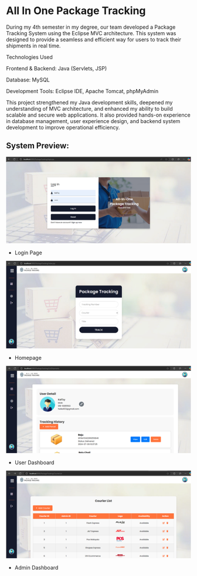 # All In One Package Tracking 

During my 4th semester in my degree, our team developed a Package Tracking System using the Eclipse MVC architecture. This system was designed to provide a seamless and efficient way for users to track their shipments in real time.

Technologies Used

Frontend & Backend: Java (Servlets, JSP)

Database: MySQL

Development Tools: Eclipse IDE, Apache Tomcat, phpMyAdmin

This project strengthened my Java development skills, deepened my understanding of MVC architecture, and enhanced my ability to build scalable and secure web applications. It also provided hands-on experience in database management, user experience design, and backend system development to improve operational efficiency.

## System Preview:

![Project Screenshot](https://github.com/AnasHakimi/Package_Tracking/blob/main/PackageTracking/AIO%20package%20tracking/login.png)
- Login Page

![Project Screenshot](https://github.com/AnasHakimi/Package_Tracking/blob/main/PackageTracking/AIO%20package%20tracking/1.png)
- Homepage 

![Project Screenshot](https://github.com/AnasHakimi/Package_Tracking/blob/main/PackageTracking/AIO%20package%20tracking/dashboard.png)
- User Dashboard

![Project Screenshot](https://github.com/AnasHakimi/Package_Tracking/blob/main/PackageTracking/AIO%20package%20tracking/admin%20dashboard.png)
- Admin Dashboard
